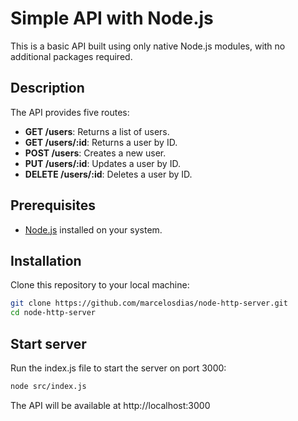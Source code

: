 # Simple API with Node.js

This is a basic API built using only native Node.js modules, with no additional packages required.

## Description

The API provides five routes:
- **GET /users**: Returns a list of users.
- **GET /users/:id**: Returns a user by ID.
- **POST /users**: Creates a new user.
- **PUT /users/:id**: Updates a user by ID.
- **DELETE /users/:id**: Deletes a user by ID.

## Prerequisites
- [Node.js](https://nodejs.org/) installed on your system.

## Installation
Clone this repository to your local machine:
```bash
git clone https://github.com/marcelosdias/node-http-server.git
cd node-http-server
```
## Start server
Run the index.js file to start the server on port 3000:
```bash
node src/index.js
```
The API will be available at http://localhost:3000
